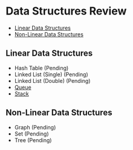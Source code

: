 # Data Structures Review
*  [Linear Data Structures](#linear-data-structures)
*  [Non-Linear Data Structures](#non-linear-data-structures)

## Linear Data Structures
* Hash Table (Pending)
* Linked List (Single) (Pending)
* Linked List (Double) (Pending)
* [Queue](https://medium.com/@jeffrey.allen.lewis/javascript-data-structures-what-is-a-queue-example-code-eb789e548fa9)
* [Stack](https://medium.com/@jeffrey.allen.lewis/javascript-data-structures-what-is-a-stack-example-code-cba63473fce6)

## Non-Linear Data Structures
* Graph (Pending)
* Set (Pending)
* Tree (Pending)